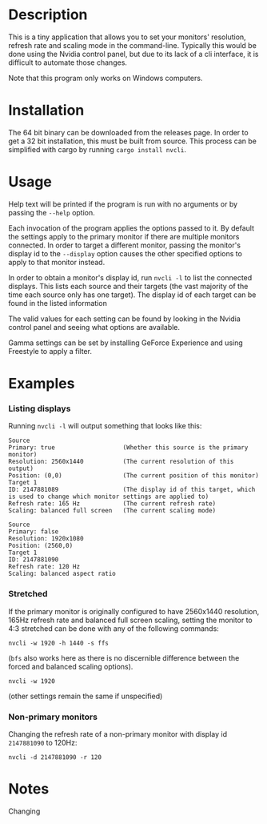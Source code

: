 # Description

This is a tiny application that allows you to set your monitors' resolution, refresh rate and scaling mode in the command-line. Typically this would be done using the Nvidia control panel, but due to its lack of a cli interface, it is difficult to automate those changes.

Note that this program only works on Windows computers.

# Installation

The 64 bit binary can be downloaded from the releases page. In order to get a 32 bit installation, this must be built from source. This process can be simplified with cargo by running `cargo install nvcli`.

# Usage

Help text will be printed if the program is run with no arguments or by passing the `--help` option.

Each invocation of the program applies the options passed to it.
By default the settings apply to the primary monitor if there are multiple monitors connected.
In order to target a different monitor, passing the monitor's display id to the `--display` option causes the other specified options to apply to that monitor instead.

In order to obtain a monitor's display id, run `nvcli -l` to list the connected displays.
This lists each source and their targets (the vast majority of the time each source only has one target).
The display id of each target can be found in the listed information

The valid values for each setting can be found by looking in the Nvidia control panel and seeing what options are available.

Gamma settings can be set by installing GeForce Experience and using Freestyle to apply a filter.

# Examples

### Listing displays

Running `nvcli -l` will output something that looks like this:
```
Source
Primary: true					(Whether this source is the primary monitor)
Resolution: 2560x1440			(The current resolution of this output)
Position: (0,0)					(The current position of this monitor)
Target 1				
ID: 2147881089					(The display id of this target, which is used to change which monitor settings are applied to)
Refresh rate: 165 Hz			(The current refresh rate)
Scaling: balanced full screen	(The current scaling mode)

Source
Primary: false
Resolution: 1920x1080
Position: (2560,0)
Target 1
ID: 2147881090
Refresh rate: 120 Hz
Scaling: balanced aspect ratio
```

### Stretched

If the primary monitor is originally configured to have 2560x1440 resolution, 165Hz refresh rate and balanced full screen scaling,
setting the monitor to 4:3 stretched can be done with any of the following commands:
```
nvcli -w 1920 -h 1440 -s ffs
``` 
(`bfs` also works here as there is no discernible difference between the forced and balanced scaling options).
```
nvcli -w 1920
```
(other settings remain the same if unspecified)

### Non-primary monitors

Changing the refresh rate of a non-primary monitor with display id `2147881090` to 120Hz:
```
nvcli -d 2147881090 -r 120
```

# Notes

Changing